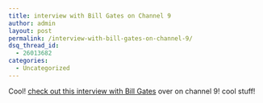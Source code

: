 ```yaml
---
title: interview with Bill Gates on Channel 9
author: admin
layout: post
permalink: /interview-with-bill-gates-on-channel-9/
dsq_thread_id:
  - 26013682
categories:
  - Uncategorized
---
```

Cool! [check out this interview with Bill Gates][1] over on channel 9! cool stuff!

 [1]: http://channel9.msdn.com/showpost.aspx?postid=111598